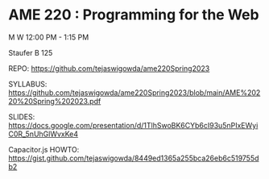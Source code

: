 # AME 220 : Programming for the Web

M W 12:00 PM - 1:15 PM

Staufer B 125





REPO: https://github.com/tejaswigowda/ame220Spring2023

SYLLABUS: https://github.com/tejaswigowda/ame220Spring2023/blob/main/AME%20220%20Spring%202023.pdf

SLIDES: https://docs.google.com/presentation/d/1TlhSwoBK6CYb6cI93u5nPIxEWyiC0R_5nUhGlWvxKe4



Capacitor.js HOWTO:
https://gist.github.com/tejaswigowda/8449ed1365a255bca26eb6c519755db2
